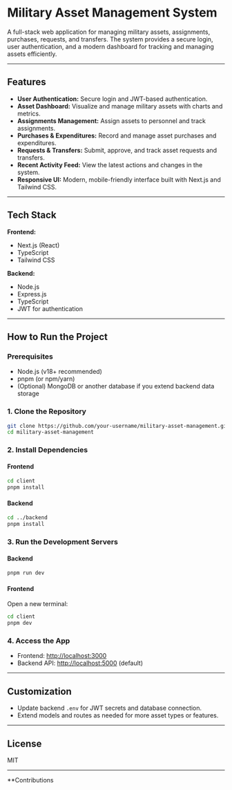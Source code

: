 # Military Asset Management System

A full-stack web application for managing military assets, assignments, purchases, requests, and transfers. The system provides a secure login, user authentication, and a modern dashboard for tracking and managing assets efficiently.

---

## Features

- **User Authentication:** Secure login and JWT-based authentication.
- **Asset Dashboard:** Visualize and manage military assets with charts and metrics.
- **Assignments Management:** Assign assets to personnel and track assignments.
- **Purchases & Expenditures:** Record and manage asset purchases and expenditures.
- **Requests & Transfers:** Submit, approve, and track asset requests and transfers.
- **Recent Activity Feed:** View the latest actions and changes in the system.
- **Responsive UI:** Modern, mobile-friendly interface built with Next.js and Tailwind CSS.

---

## Tech Stack

**Frontend:**
- Next.js (React)
- TypeScript
- Tailwind CSS

**Backend:**
- Node.js
- Express.js
- TypeScript
- JWT for authentication

---

## How to Run the Project

### Prerequisites

- Node.js (v18+ recommended)
- pnpm (or npm/yarn)
- (Optional) MongoDB or another database if you extend backend data storage

### 1. Clone the Repository

```bash
git clone https://github.com/your-username/military-asset-management.git
cd military-asset-management
```

### 2. Install Dependencies

#### Frontend

```bash
cd client
pnpm install
```

#### Backend

```bash
cd ../backend
pnpm install
```

### 3. Run the Development Servers

#### Backend

```bash
pnpm run dev
```

#### Frontend

Open a new terminal:

```bash
cd client
pnpm dev
```

### 4. Access the App

- Frontend: [http://localhost:3000](http://localhost:3000)
- Backend API: [http://localhost:5000](http://localhost:5000) (default)

---

## Customization

- Update backend `.env` for JWT secrets and database connection.
- Extend models and routes as needed for more asset types or features.

---

## License

MIT

---

**Contributions